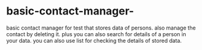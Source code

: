 # basic-contact-manager-
basic contact manager for test that stores data of persons.
also manage the contact by deleting it.
plus you can also search for details of a person in your data. 
you can also use list for checking the details of stored data.
